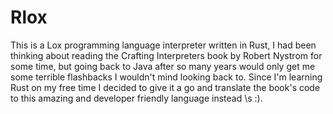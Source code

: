 # Rlox

This is a Lox programming language interpreter written in Rust, I had been thinking about reading the Crafting Interpreters book by Robert Nystrom for some time, but going back to Java after so many years would only get me some terrible flashbacks I wouldn't mind looking back to. Since I'm learning Rust on my free time I decided to give it a go and translate the book's code to this amazing and developer friendly language instead \s :).
